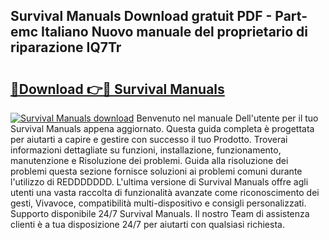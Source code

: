 ## Survival Manuals Download gratuit PDF - Part-emc Italiano Nuovo manuale del proprietario di riparazione IQ7Tr

# <h2><a href="http://dfbejjy.blite.top/?on=Survival+Manuals">🔗Download 👉🔴 Survival Manuals</a></h2>

[![Survival Manuals download](https://i.imgur.com/lujVjoI.png)](http://dfbejjy.blite.top/?on=Survival+Manuals)
Benvenuto nel manuale Dell'utente per il tuo Survival Manuals appena aggiornato. Questa guida completa è progettata per aiutarti a capire e gestire con successo il tuo Prodotto. Troverai informazioni dettagliate su funzioni, installazione, funzionamento, manutenzione e Risoluzione dei problemi. Guida alla risoluzione dei problemi questa sezione fornisce soluzioni ai problemi comuni durante l'utilizzo di REDDDDDDD. L'ultima versione di Survival Manuals offre agli utenti una vasta raccolta di funzionalità avanzate come riconoscimento dei gesti, Vivavoce, compatibilità multi-dispositivo e consigli personalizzati. Supporto disponibile 24/7 Survival Manuals. Il nostro Team di assistenza clienti è a tua disposizione 24/7 per aiutarti con qualsiasi richiesta.
